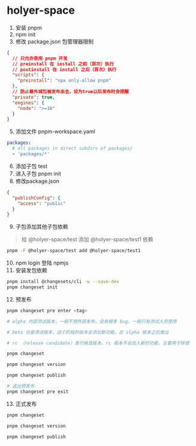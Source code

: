 # holyer-space

1. 安装 pnpm
2. npm init 
3. 修改 package.json 包管理器限制

```json
{
  // 只允许使用 pnpm 开发
  // preinstall 在 install 之前（首次）执行
  // postinstall 在 install 之后（首次）执行
  "scripts": {
    "preinstall": "npx only-allow pnpm"
  },
  // 防止最外城包被发布出去，设为true以后发布时会提醒
  "private": true,
  "engines": {
    "node": ">=16"
  }
}
```

5. 添加文件 pnpm-workspace.yaml 
```yaml
packages:
  # all packages in direct subdirs of packages/
  - 'packages/*'
```
6. 添加子包 test
7. 进入子包 pnpm init
8. 修改package.json

```json
{
  "publishConfig": {
    "access": "public"
  }
}
```
9. 子包添加其他子包依赖

> 给 @holyer-space/test 添加 @holyer-space/test1 依赖

```bash
pnpm -F @holyer-space/test add @holyer-space/test1
```

10. npm login 登陆 npmjs
11. 安装发包依赖

```bash
pnpm install @changesets/cli -w --save-dev
pnpm changeset init
```

12. 预发布

```bash
pnpm changeset pre enter <tag>

# alpha 内部测试版本，一般不想外部发布，会有很多 bug，一般只有测试人员使用

# beta 也是测试版本，这个阶段的版本会添加新功能，在 alpha 版本之后推出

# rc （release candidate）发行候选版本。rc 版本不会加入新的功能，主要用于除错

pnpm changeset

pnpm changeset version

pnpm changeset publish

# 退出预发布
pnpm changeset pre exit
```

13. 正式发布

```bash
pnpm changeset

pnpm changeset version

pnpm changeset publish
```
